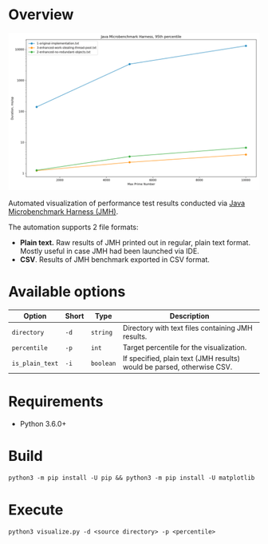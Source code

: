 # Overview
![img_17.png](../documentation/comparison-chart-enhancements-of-code.png)

Automated visualization of performance test results conducted via [Java Microbenchmark Harness (JMH)](https://github.com/openjdk/jmh).

The automation supports 2 file formats:
* **Plain text.** Raw results of JMH printed out in regular, plain text format. Mostly useful in case JMH had been launched via IDE.
* **CSV**. Results of JMH benchmark exported in CSV format.

# Available options

| Option | Short | Type | Description |
| --- | --- | --- | ------------- |
| `directory` | `-d` | `string` | Directory with text files containing JMH results. |
| `percentile` | `-p` | `int` | Target percentile for the visualization. |
| `is_plain_text` | `-i` | `boolean` | If specified, plain text (JMH results) would be parsed, otherwise CSV. |


# Requirements
* Python 3.6.0+

# Build
```
python3 -m pip install -U pip && python3 -m pip install -U matplotlib
```

# Execute
```
python3 visualize.py -d <source directory> -p <percentile>
```
